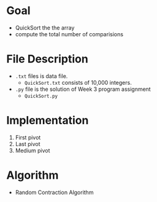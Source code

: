 # Goal
- QuickSort the the array 
- compute the total number of comparisions 
# File Description
- `.txt` files is data file.
  - `QuickSort.txt` consists of 10,000 integers.
- `.py` file is the solution of Week 3 program assignment
  - `QuickSort.py`
# Implementation
1. First pivot
2. Last pivot
3. Medium pivot
# Algorithm
- Random Contraction Algorithm
